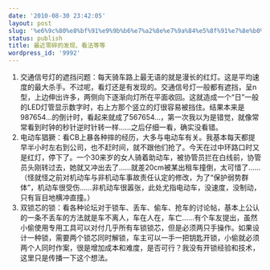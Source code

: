 ```yaml
---
date: '2010-08-30 23:42:05'
layout: post
slug: '%e6%9c%80%e8%bf%91%e9%9b%b6%e7%a2%8e%e7%9a%84%e5%8f%91%e7%8e%b0%e3%80%81%e7%9c%8b%e6%b3%95%e7%ad%89%e7%ad%89'
status: publish
title: 最近零碎的发现、看法等等
wordpress_id: '9992'
---
```


  1. 交通信号灯的遮挡问题：每天骑车路上最无语的就是漫长的红灯。这是平均速度的最大杀手。不过呢，看灯还是有发现的。交通信号灯一般都有遮挡，呈n型，上边伸出许多，两侧向下逐渐向灯所在平面收回。这就造成一个“日”一般的LED灯管显示数字时，右上方那个竖立的灯很容易被挡住。结果本来是987654…的倒计时，看起来就成了567654…，第一次我以为是错觉，就像常常看到时钟的秒针逆时针转一样……之后仔细一看，确实没看错。
  2. 电动车猖獗：看CB上暴各种摔的经历，大多与电动车有关。我基本每天都提早半小时左右到公司，也不赶时间，就不跟他们抢了。今天在过中环路口时又是红灯，停下了。一个30来岁的女人骑着助动车，被协管员拦在白线前，协管员头刚转过去，她就又冲出去了……就差20cm被某出租车撞倒，太可惜了……（怪就怪之前对机动车与非机动车事故责任认定的修改，为了“保护弱势群体”，机动车很受伤……非机动车很嚣张，此处尤指电动车，没速度，没制动，只有盲目地横冲直撞。）
  3. 双锁芯的锁：看各种论坛对于锁车、丢车、偷车、抢车的讨论帖，基本上公认的一条不丢车的方法就是车不离人，车在人在，车亡……有个车友提出，虽然小偷使用专用工具可以对付几乎所有车锁锁芯，但是必须两只手操作。如果设计一种锁，需要两个锁芯同时解锁，车主可以一手一把钥匙开锁，小偷就必须两个人同时作案，很是增加成本和难度，是否可行？我没有开锁经验和技术，这里只是传播一下这个想法。

